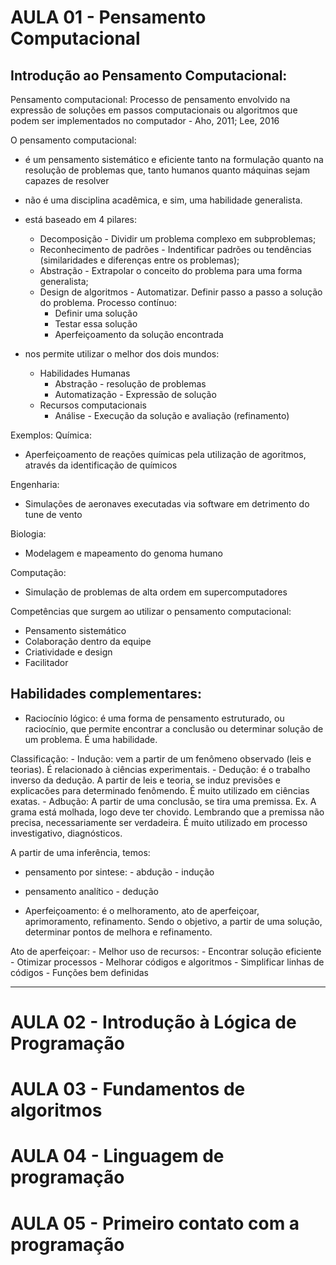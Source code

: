 # AULA 01 - Pensamento Computacional
## Introdução ao Pensamento Computacional:
Pensamento computacional: Processo de pensamento envolvido na expressão de soluções em passos computacionais ou algoritmos que podem ser implementados no computador - Aho, 2011; Lee, 2016

O pensamento computacional:
* é um pensamento sistemático e eficiente tanto na formulação quanto na resolução de problemas que, tanto humanos quanto máquinas sejam capazes de resolver

* não é uma disciplina acadêmica, e sim, uma habilidade generalista.

* está baseado em 4 pilares:
  * Decomposição - Dividir um problema complexo em subproblemas;
  * Reconhecimento de padrões - Indentificar padrões ou tendências (similaridades e diferenças entre os problemas);
  * Abstração - Extrapolar o conceito do problema para uma forma generalista;
  * Design de algoritmos - Automatizar. Definir passo a passo a solução do problema.
    Processo contínuo:
      - Definir uma solução
      - Testar essa solução
      - Aperfeiçoamento da solução encontrada

* nos permite utilizar o melhor dos dois mundos:
  - Habilidades Humanas
    - Abstração - resolução de problemas
    - Automatização - Expressão de solução
  - Recursos computacionais
    - Análise - Execução da solução e avaliação (refinamento)

Exemplos:
Química:
 - Aperfeiçoamento de reações químicas pela utilização de agoritmos, através da identificação de químicos

Engenharia:
 - Simulações de aeronaves executadas via software em detrimento do tune de vento

Biologia:
 - Modelagem e mapeamento do genoma humano

Computação:
 - Simulação de problemas de alta ordem em supercomputadores

Competências que surgem ao utilizar o pensamento computacional:
 - Pensamento sistemático
 - Colaboração dentro da equipe
 - Criatividade e design
 - Facilitador


## Habilidades complementares:
  - Raciocínio lógico: é uma forma de pensamento estruturado, ou raciocínio, que permite encontrar a conclusão ou determinar solução de um problema. É uma habilidade.

  Classificação:
    - Indução: vem a partir de um fenômeno observado (leis e teorias). É relacionado à ciências experimentais.
    - Dedução: é o trabalho inverso da dedução. A partir de leis e teoria, se induz previsões e explicacões para determinado fenômendo. É muito utilizado em ciências exatas.
    - Adbução: A partir de uma conclusão, se tira uma premissa. Ex. A grama está molhada, logo deve ter chovido. Lembrando que a premissa não precisa, necessariamente ser verdadeira. É muito utilizado em processo investigativo, diagnósticos.

  A partir de uma inferência, temos:
   - pensamento por sintese:
    - abdução 
    - indução
   - pensamento analítico
    - dedução


  - Aperfeiçoamento: é o melhoramento, ato de aperfeiçoar, aprimoramento, refinamento. Sendo o objetivo, a partir de uma solução, determinar pontos de melhora e refinamento.

  Ato de aperfeiçoar:
    - Melhor uso de recursos:
      - Encontrar solução eficiente
      - Otimizar processos
    - Melhorar códigos e algoritmos
      - Simplificar linhas de códigos
      - Funções bem definidas
      
---

# AULA 02 - Introdução à Lógica de Programação
# AULA 03 - Fundamentos de algoritmos
# AULA 04 - Linguagem de programação
# AULA 05 - Primeiro contato com a programação
